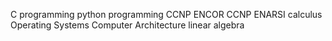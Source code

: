 C programming
python programming
CCNP ENCOR CCNP ENARSI
calculus
Operating Systems
Computer Architecture
linear algebra

